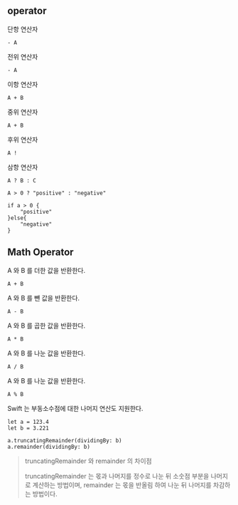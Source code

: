 ## operator
단항 연산자

```
- A
```
전위 연산자

```
- A
```
이항 연산자

```
A + B
```
중위 연산자

```
A + B
```
후위 연산자

```
A !
```
삼항 연산자

```
A ? B : C

A > 0 ? "positive" : "negative"

if a > 0 {
	"positive"
}else{
	"negative"
}
```

## Math Operator

A 와 B 를 더한 값을 반환한다.

```
A + B
```

A 와 B 를 뺀 값을 반환한다.

```
A - B 
```

A 와 B 를 곱한 값을 반환한다.

```
A * B
```
A 와 B 를 나눈 값을 반환한다.

```
A / B
```

A 와 B 를 나눈 값을 반환한다.

```
A % B
```
Swift 는 부동소수점에 대한 나머지 연산도 지원한다.

```
let a = 123.4
let b = 3.221

a.truncatingRemainder(dividingBy: b)
a.remainder(dividingBy: b)
```

>truncatingRemainder 와 remainder 의 차이점
>
>truncatingRemainder 는 몫과 나머지를 정수로 나눈 뒤 소숫점 부분을 나머지로 계산하는 방법이며, remainder 는 몫을 반올림 하여 나눈 뒤 나머지를 차감하는 방법이다.


